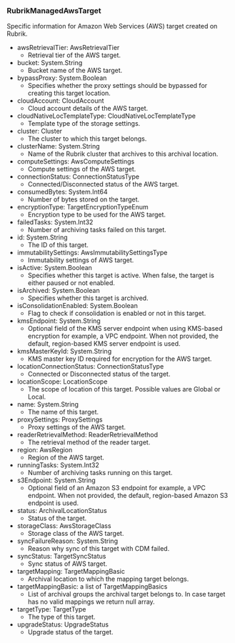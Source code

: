 ### RubrikManagedAwsTarget
Specific information for Amazon Web Services (AWS) target created on Rubrik.

- awsRetrievalTier: AwsRetrievalTier
  - Retrieval tier of the AWS target.
- bucket: System.String
  - Bucket name of the AWS target.
- bypassProxy: System.Boolean
  - Specifies whether the proxy settings should be bypassed for creating this target location.
- cloudAccount: CloudAccount
  - Cloud account details of the AWS target.
- cloudNativeLocTemplateType: CloudNativeLocTemplateType
  - Template type of the storage settings.
- cluster: Cluster
  - The cluster to which this target belongs.
- clusterName: System.String
  - Name of the Rubrik cluster that archives to this archival location.
- computeSettings: AwsComputeSettings
  - Compute settings of the AWS target.
- connectionStatus: ConnectionStatusType
  - Connected/Disconnected status of the AWS target.
- consumedBytes: System.Int64
  - Number of bytes stored on the target.
- encryptionType: TargetEncryptionTypeEnum
  - Encryption type to be used for the AWS target.
- failedTasks: System.Int32
  - Number of archiving tasks failed on this target.
- id: System.String
  - The ID of this target.
- immutabilitySettings: AwsImmutabilitySettingsType
  - Immutability settings of AWS target.
- isActive: System.Boolean
  - Specifies whether this target is active. When false, the target is either paused or not enabled.
- isArchived: System.Boolean
  - Specifies whether this target is archived.
- isConsolidationEnabled: System.Boolean
  - Flag to check if consolidation is enabled or not in this target.
- kmsEndpoint: System.String
  - Optional field of the KMS server endpoint when using KMS-based encryption for example, a VPC endpoint. When not provided, the default, region-based KMS server endpoint is used.
- kmsMasterKeyId: System.String
  - KMS master key ID required for encryption for the AWS target.
- locationConnectionStatus: ConnectionStatusType
  - Connected or Disconnected status of the target.
- locationScope: LocationScope
  - The scope of location of this target. Possible values are Global or Local.
- name: System.String
  - The name of this target.
- proxySettings: ProxySettings
  - Proxy settings of the AWS target.
- readerRetrievalMethod: ReaderRetrievalMethod
  - The retrieval method of the reader target.
- region: AwsRegion
  - Region of the AWS target.
- runningTasks: System.Int32
  - Number of archiving tasks running on this target.
- s3Endpoint: System.String
  - Optional field of an Amazon S3 endpoint for example, a VPC endpoint. When not provided, the default, region-based Amazon S3 endpoint is used.
- status: ArchivalLocationStatus
  - Status of the target.
- storageClass: AwsStorageClass
  - Storage class of the AWS target.
- syncFailureReason: System.String
  - Reason why sync of this target with CDM failed.
- syncStatus: TargetSyncStatus
  - Sync status of AWS target.
- targetMapping: TargetMappingBasic
  - Archival location to which the mapping target belongs.
- targetMappingBasic: a list of TargetMappingBasics
  - List of archival groups the archival target belongs to. In case target has no valid mappings we return null array.
- targetType: TargetType
  - The type of this target.
- upgradeStatus: UpgradeStatus
  - Upgrade status of the target.
